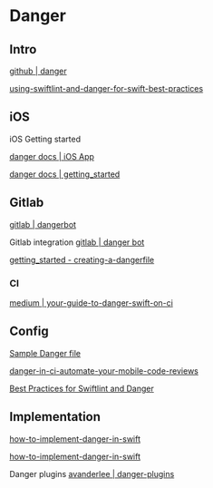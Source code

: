 # Danger

## Intro

[github | danger](https://github.com/danger/swift)

[using-swiftlint-and-danger-for-swift-best-practices](https://candost.blog/using-swiftlint-and-danger-for-swift-best-practices/)


## iOS

iOS Getting started

[danger docs | iOS App](https://danger.systems/swift/tutorials/ios_app.html)

[danger docs | getting_started](https://danger.systems/guides/getting_started.html)

## Gitlab

[gitlab | dangerbot](https://docs.gitlab.com/ee/development/dangerbot.html)


Gitlab integration
[gitlab |  danger bot](https://danger.systems/swift/usage/gitlab.html)

[getting_started - creating-a-dangerfile](https://danger.systems/swift/guides/getting_started.html#creating-a-dangerfile)



### CI

[medium | your-guide-to-danger-swift-on-ci](https://medium.com/kinandcartacreated/your-guide-to-danger-swift-on-ci-83e3f5136a9a#a5f1)

## Config


[Sample Danger file](https://gist.github.com/candostdagdeviren/e49271e6a4b80f93f3193af89d10f4b1)


[danger-in-ci-automate-your-mobile-code-reviews](https://blog.appcircle.io/article/danger-in-ci-automate-your-mobile-code-reviews)


[Best Practices for Swiftlint and Danger](https://candost.blog/using-swiftlint-and-danger-for-swift-best-practices/) 


## Implementation

[how-to-implement-danger-in-swift](https://betterprogramming.pub/how-to-implement-danger-in-swift-fb8ea070ceb6)

[how-to-implement-danger-in-swift](https://cctplus.dev/how-to-implement-danger-in-swift/)


Danger plugins
[avanderlee | danger-plugins](https://www.avanderlee.com/optimization/danger-plugins/)


